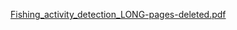 [Fishing_activity_detection_LONG-pages-deleted.pdf](https://github.com/AyushMishra17/Catching-Illegal-Fishing/files/7869162/Fishing_activity_detection_LONG-pages-deleted.pdf)
